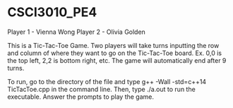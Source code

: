 # CSCI3010_PE4

Player 1 - Vienna Wong Player 2 - Olivia Golden

This is a Tic-Tac-Toe Game. Two players will take turns inputting the row and column of where they want to go on the Tic-Tac-Toe board. Ex. 0,0 is the top left, 2,2 is bottom right, etc. The game will automatically end after 9 turns.

To run, go to the directory of the file and type g++ -Wall -std=c++14 TicTacToe.cpp in the command line. Then, type ./a.out to run the executable. Answer the prompts to play the game.
